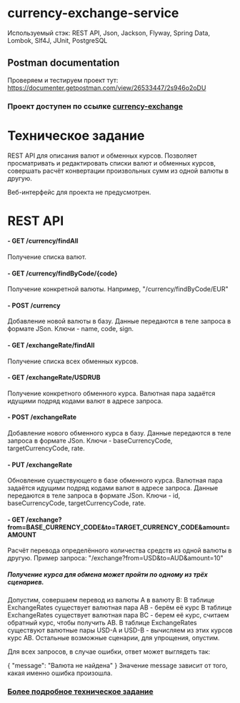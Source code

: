 # **currency**-**exchange**-**service**
Используемый стэк: REST API, Json, Jackson, Flyway, Spring Data, Lombok, Slf4J, JUnit, PostgreSQL

## Postman documentation
Проверяем и тестируем проект тут:
https://documenter.getpostman.com/view/26533447/2s946o2oDU

### Проект доступен по ссылке <a href="http://localhost:8080/currency/"> currency-exchange <a/>

# Техническое задание
REST API для описания валют и обменных курсов. Позволяет просматривать и редактировать списки валют и обменных курсов, совершать расчёт конвертации произвольных сумм из одной валюты в другую.

Веб-интерфейс для проекта не предусмотрен.

# REST API
#### - GET /currency/findAll
Получение списка валют.

#### - GET /currency/findByCode/{code}
Получение конкретной валюты. 
Например, "/currency/findByCode/EUR"

#### - POST /currency
Добавление новой валюты в базу. 
Данные передаются в теле запроса в формате JSon. 
Ключи - name, code, sign.

#### - GET /exchangeRate/findAll
Получение списка всех обменных курсов. 

#### - GET /exchangeRate/USDRUB
Получение конкретного обменного курса. 
Валютная пара задаётся идущими подряд кодами валют в адресе запроса. 

#### - POST /exchangeRate
Добавление нового обменного курса в базу. 
Данные передаются в теле запроса в формате JSon. 
Ключи - baseCurrencyCode, targetCurrencyCode, rate.

#### - PUT /exchangeRate
Обновление существующего в базе обменного курса. 
Валютная пара задаётся идущими подряд кодами валют в адресе запроса. 
Данные передаются в теле запроса в формате JSon. 
Ключи - id, baseCurrencyCode, targetCurrencyCode, rate.

#### - GET /exchange?from=BASE_CURRENCY_CODE&to=TARGET_CURRENCY_CODE&amount=AMOUNT
Расчёт перевода определённого количества средств из одной валюты в другую. 
Пример запроса: "/exchange?from=USD&to=AUD&amount=10"

##### **Получение** курса для обмена может пройти по одному из трёх сценариев. 
Допустим, совершаем перевод из валюты A в валюту B:
В таблице ExchangeRates существует валютная пара AB - берём её курс
В таблице ExchangeRates существует валютная пара BC - берем её курс, считаем обратный курс, чтобы получить AB.
В таблице ExchangeRates существуют валютные пары USD-A и USD-B - вычисляем из этих курсов курс AB.
Остальные возможные сценарии, для упрощения, опустим.

Для всех запросов, в случае ошибки, ответ может выглядеть так:

{
"message": "Валюта не найдена"
}
Значение message зависит от того, какая именно ошибка произошла.

### <a href="https://zhukovsd.github.io/java-backend-learning-course/projects/currency-exchange/">Более подробное техническое задание<a/>
